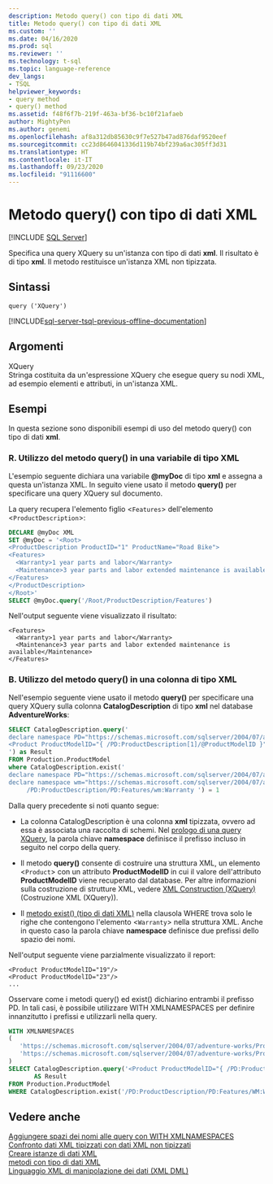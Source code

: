 ```yaml
---
description: Metodo query() con tipo di dati XML
title: Metodo query() con tipo di dati XML
ms.custom: ''
ms.date: 04/16/2020
ms.prod: sql
ms.reviewer: ''
ms.technology: t-sql
ms.topic: language-reference
dev_langs:
- TSQL
helpviewer_keywords:
- query method
- query() method
ms.assetid: f48f6f7b-219f-463a-bf36-bc10f21afaeb
author: MightyPen
ms.author: genemi
ms.openlocfilehash: af8a312db85630c9f7e527b47ad876daf9520eef
ms.sourcegitcommit: cc23d8646041336d119b74bf239a6ac305ff3d31
ms.translationtype: HT
ms.contentlocale: it-IT
ms.lasthandoff: 09/23/2020
ms.locfileid: "91116600"
---
```

# <a name="query-method-xml-data-type"></a>Metodo query() con tipo di dati XML
[!INCLUDE [SQL Server](../../includes/applies-to-version/sqlserver.md)]

Specifica una query XQuery su un'istanza con tipo di dati **xml**. Il risultato è di tipo **xml**. Il metodo restituisce un'istanza XML non tipizzata.  
  
## <a name="syntax"></a>Sintassi  
  
```syntaxsql
query ('XQuery')  
```  
  
[!INCLUDE[sql-server-tsql-previous-offline-documentation](../../includes/sql-server-tsql-previous-offline-documentation.md)]

## <a name="arguments"></a>Argomenti
XQuery  
Stringa costituita da un'espressione XQuery che esegue query su nodi XML, ad esempio elementi e attributi, in un'istanza XML.  
  
## <a name="examples"></a>Esempi  
In questa sezione sono disponibili esempi di uso del metodo query() con tipo di dati **xml**.  
  
### <a name="a-using-the-query-method-against-an-xml-type-variable"></a>R. Utilizzo del metodo query() in una variabile di tipo XML  
L'esempio seguente dichiara una variabile **\@myDoc** di tipo **xml** e assegna a questa un'istanza XML. In seguito viene usato il metodo **query()** per specificare una query XQuery sul documento.  
  
La query recupera l'elemento figlio <`Features`> dell'elemento <`ProductDescription`>:  
  
```sql
DECLARE @myDoc XML  
SET @myDoc = '<Root>  
<ProductDescription ProductID="1" ProductName="Road Bike">  
<Features>  
  <Warranty>1 year parts and labor</Warranty>  
  <Maintenance>3 year parts and labor extended maintenance is available</Maintenance>  
</Features>  
</ProductDescription>  
</Root>'  
SELECT @myDoc.query('/Root/ProductDescription/Features')  
```  
  
Nell'output seguente viene visualizzato il risultato:  
  
```  
<Features>  
  <Warranty>1 year parts and labor</Warranty>  
  <Maintenance>3 year parts and labor extended maintenance is available</Maintenance>  
</Features>        
```  
  
### <a name="b-using-the-query-method-against-an-xml-type-column"></a>B. Utilizzo del metodo query() in una colonna di tipo XML  
Nell'esempio seguente viene usato il metodo **query()** per specificare una query XQuery sulla colonna **CatalogDescription** di tipo **xml** nel database **AdventureWorks**:  
  
```sql
SELECT CatalogDescription.query('  
declare namespace PD="https://schemas.microsoft.com/sqlserver/2004/07/adventure-works/ProductModelDescription";  
<Product ProductModelID="{ /PD:ProductDescription[1]/@ProductModelID }" />  
') as Result  
FROM Production.ProductModel  
where CatalogDescription.exist('  
declare namespace PD="https://schemas.microsoft.com/sqlserver/2004/07/adventure-works/ProductModelDescription";  
declare namespace wm="https://schemas.microsoft.com/sqlserver/2004/07/adventure-works/ProductModelWarrAndMain";  
     /PD:ProductDescription/PD:Features/wm:Warranty ') = 1  
```  
  
Dalla query precedente si noti quanto segue:  
  
-   La colonna CatalogDescription è una colonna **xml** tipizzata, ovvero ad essa è associata una raccolta di schemi. Nel [prologo di una query XQuery](../../xquery/modules-and-prologs-xquery-prolog.md), la parola chiave **namespace** definisce il prefisso incluso in seguito nel corpo della query.  
  
-   Il metodo **query()** consente di costruire una struttura XML, un elemento <`Product`> con un attributo **ProductModelID** in cui il valore dell'attributo **ProductModelID** viene recuperato dal database. Per altre informazioni sulla costruzione di strutture XML, vedere [XML Construction &#40;XQuery&#41;](../../xquery/xml-construction-xquery.md) (Costruzione XML &#40;XQuery&#41;).  
  
-   Il [metodo exist() (tipo di dati XML)](../../t-sql/xml/exist-method-xml-data-type.md) nella clausola WHERE trova solo le righe che contengono l'elemento <`Warranty`> nella struttura XML. Anche in questo caso la parola chiave **namespace** definisce due prefissi dello spazio dei nomi.  
  
Nell'output seguente viene parzialmente visualizzato il report:  
  
```  
<Product ProductModelID="19"/>   
<Product ProductModelID="23"/>   
...  
```  
  
Osservare come i metodi query() ed exist() dichiarino entrambi il prefisso PD. In tali casi, è possibile utilizzare WITH XMLNAMESPACES per definire innanzitutto i prefissi e utilizzarli nella query.  
  
```sql
WITH XMLNAMESPACES 
(  
   'https://schemas.microsoft.com/sqlserver/2004/07/adventure-works/ProductModelDescription' AS PD,  
   'https://schemas.microsoft.com/sqlserver/2004/07/adventure-works/ProductModelWarrAndMain' AS WM
)  
SELECT CatalogDescription.query('<Product ProductModelID="{ /PD:ProductDescription[1]/@ProductModelID }" />')
       AS Result  
FROM Production.ProductModel  
WHERE CatalogDescription.exist('/PD:ProductDescription/PD:Features/WM:Warranty ') = 1;
```  
  
## <a name="see-also"></a>Vedere anche  
 [Aggiungere spazi dei nomi alle query con WITH XMLNAMESPACES](../../relational-databases/xml/add-namespaces-to-queries-with-with-xmlnamespaces.md)   
 [Confronto dati XML tipizzati con dati XML non tipizzati](../../relational-databases/xml/compare-typed-xml-to-untyped-xml.md)   
 [Creare istanze di dati XML](../../relational-databases/xml/create-instances-of-xml-data.md)   
 [metodi con tipo di dati XML](../../t-sql/xml/xml-data-type-methods.md)   
 [Linguaggio XML di manipolazione dei dati &#40;XML DML&#41;](../../t-sql/xml/xml-data-modification-language-xml-dml.md)  
  
  
